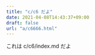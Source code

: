 ```yaml
---
title: "c/c6 だよ"
date: 2021-04-08T14:43:37+09:00
draft: false
url: "a/c6666.html"
---
```


これは c/c6/index.md だよ
